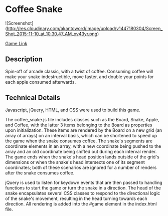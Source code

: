 # Coffee Snake

![Screenshot]
(http://res.cloudinary.com/akantoword/image/upload/v1447180304/Screen_Shot_2015-11-10_at_10.30.47_AM_xv43yr.png)

[Game Link][game]

[game]: http://jacky-lei.github.io/Coffee-Snake/

## Description

Spin-off of arcade classic, with a twist of coffee. Consuming coffee will make your snake indestructible, move faster, and double your points for each apple consumed afterwards.

## Technical Details

Javascript, jQuery, HTML, and CSS were used to build this game.

The coffee_snake.js file includes classes such as the Board, Snake, Apple, and Coffee, with the latter 3 items belonging to the Board as properties upon initialization. These items are rendered by the Board on a new grid (an array of arrays) on an interval basis, which can be shortened to speed up the game when the snake consumes coffee. The snake's segments are coordinate elements in an array, with a new coordinate being pushed to the array and an old coordinate being shifted out during each interval render. The game ends when the snake's head position lands outside of the grid's dimensions or when the snake's head intersects one of its segment coordinates; both of these scenarios are ignored for a number of renders after the snake consumes coffee.

jQuery is used to listen for keydown events that are then passed to handling functions to start the game or turn the snake in a direction. The head of the snake encapsulates several CSS classes to respond to the directional logic of the snake's movement, resulting in the head turning towards each direction. All rendering is added into the #game element in the index.html file.
